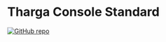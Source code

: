 # Tharga Console Standard

[![GitHub repo](https://img.shields.io/github/repo-size/Tharga/Console?style=flat&logo=github&logoColor=red&label=Repo)](https://github.com/Tharga/Console)
